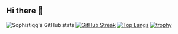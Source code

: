 ## Hi there 👋

<!--
**Sophistiqq/Sophistiqq** is a ✨ _special_ ✨ repository because its `README.md` (this file) appears on your GitHub profile.

Here are some ideas to get you started:

- 🔭 I’m currently working on ...
- 🌱 I’m currently learning ...
- 👯 I’m looking to collaborate on ...
- 🤔 I’m looking for help with ...
- 💬 Ask me about ...
- 📫 How to reach me: ...
- 😄 Pronouns: ...
- ⚡ Fun fact: ...
-->
![Sophistiqq's GitHub stats](https://github-readme-stats.vercel.app/api?username=Sophistiqq&show_icons=true&theme=material-palenight)
[![GitHub Streak](http://github-readme-streak-stats.herokuapp.com?user=Sophistiqq&theme=material-palenight&mode=weekly)](https://git.io/streak-stats)
[![Top Langs](https://github-readme-stats.vercel.app/api/top-langs/?username=Sophistiqq&layout=donut&show_icons=true&theme=material-palenight)](https://github.com/anuraghazra/github-readme-stats)
[![trophy](https://github-profile-trophy.vercel.app/?username=Sophistiqq&theme=onedark)](https://github.com/ryo-ma/github-profile-trophy)
